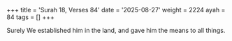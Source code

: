 +++
title = 'Surah 18, Verses 84'
date = '2025-08-27'
weight = 2224
ayah = 84
tags = []
+++

Surely We established him in the land, and gave him the means to all things.